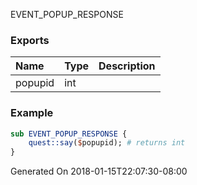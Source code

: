 EVENT_POPUP_RESPONSE
### Exports
**Name**|**Type**|**Description**
:-----|:-----|:-----
popupid|int|
### Example
```perl
sub EVENT_POPUP_RESPONSE {
	quest::say($popupid); # returns int
}
```

Generated On 2018-01-15T22:07:30-08:00